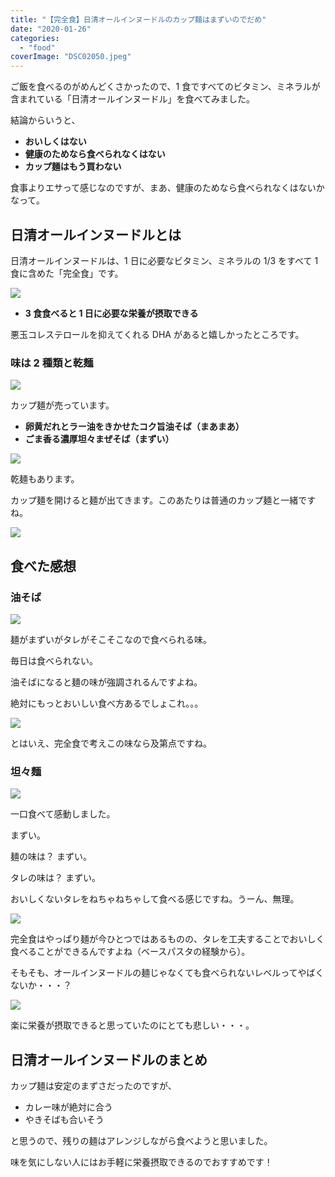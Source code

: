 ```yaml
---
title: "【完全食】日清オールインヌードルのカップ麺はまずいのでだめ"
date: "2020-01-26"
categories:
  - "food"
coverImage: "DSC02050.jpeg"
---
```


ご飯を食べるのがめんどくさかったので、1 食ですべてのビタミン、ミネラルが含まれている「日清オールインヌードル」を食べてみました。

結論からいうと、

- **おいしくはない**
- **健康のためなら食べられなくはない**
- **カップ麺はもう買わない**

食事よりエサって感じなのですが、まあ、健康のためなら食べられなくはないかなって。

## 日清オールインヌードルとは

日清オールインヌードルは、1 日に必要なビタミン、ミネラルの 1/3 をすべて 1 食に含めた「完全食」です。

![](images/IMG_8229.jpeg)

- **3 食食べると 1 日に必要な栄養が摂取できる**

悪玉コレステロールを抑えてくれる DHA があると嬉しかったところです。

### 味は 2 種類と乾麺

![](images/DSC02051.jpeg)

カップ麺が売っています。

- **卵黄だれとラー油をきかせたコク旨油そば（まあまあ）**
- **ごま香る濃厚坦々まぜそば（まずい）**

![](images/DSC02052.jpeg)

乾麺もあります。

カップ麺を開けると麺が出てきます。このあたりは普通のカップ麺と一緒ですね。

![](images/DSC02056.jpeg)

## 食べた感想

### 油そば

![](images/DSC02066.jpeg)

麺がまずいがタレがそこそこなので食べられる味。

毎日は食べられない。

油そばになると麺の味が強調されるんですよね。

絶対にもっとおいしい食べ方あるでしょこれ。。。

![](images/DSC02067.jpeg)

とはいえ、完全食で考えこの味なら及第点ですね。

### 坦々麺

![](images/DSC02063.jpeg)

一口食べて感動しました。

まずい。

麺の味は？ まずい。

タレの味は？ まずい。

おいしくないタレをねちゃねちゃして食べる感じですね。うーん、無理。

![](images/DSC02064.jpeg)

完全食はやっぱり麺が今ひとつではあるものの、タレを工夫することでおいしく食べることができるんですよね（ベースパスタの経験から）。

そもそも、オールインヌードルの麺じゃなくても食べられないレベルってやばくないか・・・？

![](images/DSC02065.jpeg)

楽に栄養が摂取できると思っていたのにとても悲しい・・・。

## 日清オールインヌードルのまとめ

カップ麺は安定のまずさだったのですが、

- カレー味が絶対に合う
- やきそばも合いそう

と思うので、残りの麺はアレンジしながら食べようと思いました。

味を気にしない人にはお手軽に栄養摂取できるのでおすすめです！

